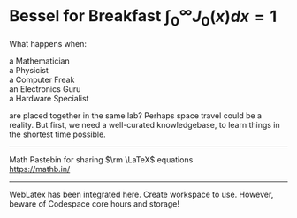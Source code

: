# Bessel for Breakfast $\int^{\infty}_{0} J_0 (x) dx = 1$

What happens when:

a Mathematician  
a Physicist  
a Computer Freak  
an Electronics Guru  
a Hardware Specialist

are placed together in the same lab? Perhaps space travel could be a reality. But first, we need a well-curated knowledgebase, to learn things in the shortest time possible.


_________________________________________


Math Pastebin for sharing $\rm \LaTeX$ equations    
https://mathb.in/

___________________________________________


WebLatex has been integrated here. Create workspace to use. However, beware of Codespace core hours and storage!
